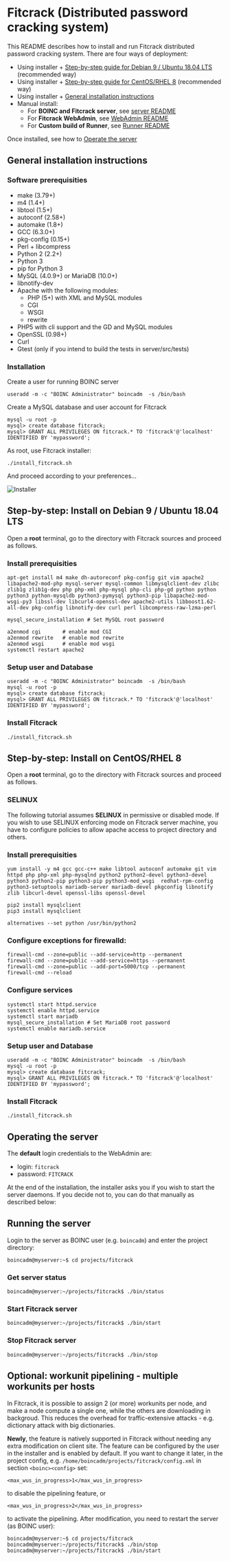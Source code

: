 # Fitcrack (Distributed password cracking system)

This README describes how to install and run Fitcrack distributed password cracking system.
There are four ways of deployment:

* Using installer + [Step-by-step guide for Debian 9 / Ubuntu 18.04 LTS](#instdeb) (recommended way)
* Using installer + [Step-by-step guide for CentOS/RHEL 8](#instcentos) (recommended way)
* Using installer + [General installation instructions](#instgen)
* Manual install:
  * For **BOINC and Fitcrack server**, see [server README](server/README.md)
  * For **Fitcrack WebAdmin**, see [WebAdmin README](webadmin/README.md)
  * For **Custom build of Runner**, see [Runner README](runner/README.md)

Once installed, see how to [Operate the server](#oper)

<a name="instgen"></a>
## General installation instructions

### Software prerequisities
* make (3.79+)
* m4 (1.4+)
* libtool (1.5+)
* autoconf (2.58+)
* automake (1.8+)
* GCC (6.3.0+)
* pkg-config (0.15+)
* Perl + libcompress
* Python 2 (2.2+)
* Python 3
* pip for Python 3
* MySQL (4.0.9+) or MariaDB (10.0+)
* libnotify-dev
* Apache with the following modules:
  * PHP (5+) with XML and MySQL modules
  * CGI
  * WSGI
  * rewrite
* PHP5 with cli support and the GD and MySQL modules
* OpenSSL (0.98+)
* Curl
* Gtest (only if you intend to build the tests in server/src/tests)

### Installation
Create a user for running BOINC server
```
useradd -m -c "BOINC Administrator" boincadm  -s /bin/bash
```
Create a MySQL database and user account for Fitcrack
```
mysql -u root -p
mysql> create database fitcrack;
mysql> GRANT ALL PRIVILEGES ON fitcrack.* TO 'fitcrack'@'localhost' IDENTIFIED BY 'mypassword';
```
As root, use Fitcrack installer:
```
./install_fitcrack.sh
```
And proceed according to your preferences...

![Installer](img/insta.png)

<a name="instdeb"></a>
## Step-by-step: Install on Debian 9 / Ubuntu 18.04 LTS

Open a **root** terminal, go to the directory with Fitcrack sources and proceed as follows.

### Install prerequisities
```
apt-get install m4 make dh-autoreconf pkg-config git vim apache2 libapache2-mod-php mysql-server mysql-common libmysqlclient-dev zlibc zlib1g zlib1g-dev php php-xml php-mysql php-cli php-gd python python python3 python-mysqldb python3-pymysql python3-pip libapache2-mod-wsgi-py3 libssl-dev libcurl4-openssl-dev apache2-utils libboost1.62-all-dev pkg-config libnotify-dev curl perl libcompress-raw-lzma-perl

mysql_secure_installation # Set MySQL root password

a2enmod cgi       # enable mod CGI
a2enmod rewrite   # enable mod rewrite
a2enmod wsgi      # enable mod wsgi
systemctl restart apache2
```
### Setup user and Database
```
useradd -m -c "BOINC Administrator" boincadm  -s /bin/bash
mysql -u root -p
mysql> create database fitcrack;
mysql> GRANT ALL PRIVILEGES ON fitcrack.* TO 'fitcrack'@'localhost' IDENTIFIED BY 'mypassword';
```

### Install Fitcrack
```
./install_fitcrack.sh
```

<a name="instcentos"></a>
## Step-by-step: Install on CentOS/RHEL 8

Open a **root** terminal, go to the directory with Fitcrack sources and proceed as follows.

### SELINUX
The following tutorial assumes **SELINUX** in permissive or disabled mode.
If you wish to use SELINUX enforcing mode on Fitcrack server machine, you have to configure policies to allow apache access to project directory and others.


### Install prerequisities
```
yum install -y m4 gcc gcc-c++ make libtool autoconf automake git vim httpd php php-xml php-mysqlnd python2 python2-devel python3-devel python3 python2-pip python3-pip python3-mod_wsgi  redhat-rpm-config python3-setuptools mariadb-server mariadb-devel pkgconfig libnotify zlib libcurl-devel openssl-libs openssl-devel

pip2 install mysqlclient
pip3 install mysqlclient

alternatives --set python /usr/bin/python2
```

### Configure exceptions for firewalld:
```
firewall-cmd --zone=public --add-service=http --permanent
firewall-cmd --zone=public --add-service=https --permanent
firewall-cmd --zone=public --add-port=5000/tcp --permanent
firewall-cmd --reload
```

### Configure services
```
systemctl start httpd.service
systemctl enable httpd.service
systemctl start mariadb
mysql_secure_installation # Set MariaDB root password
systemctl enable mariadb.service
```

### Setup user and Database
```
useradd -m -c "BOINC Administrator" boincadm  -s /bin/bash
mysql -u root -p
mysql> create database fitcrack;
mysql> GRANT ALL PRIVILEGES ON fitcrack.* TO 'fitcrack'@'localhost' IDENTIFIED BY 'mypassword';
```

### Install Fitcrack
```
./install_fitcrack.sh
```

<a name="oper"></a>
## Operating the server

The **default** login credentials to the WebAdmin are:
* login: ``fitcrack``
* password: ``FITCRACK``

At the end of the installation, the installer asks you if you wish to start
the server daemons. If you decide not to, you can do that manually as described below:

## Running the server

Login to the server as BOINC user (e.g. `boincadm`) and enter the project directory:
```
boincadm@myserver:~$ cd projects/fitcrack
```

### Get server status
```
boincadm@myserver:~/projects/fitcrack$ ./bin/status
```

### Start Fitcrack server
```
boincadm@myserver:~/projects/fitcrack$ ./bin/start
```

### Stop Fitcrack server
```
boincadm@myserver:~/projects/fitcrack$ ./bin/stop
```
## Optional: workunit pipelining - multiple workunits per hosts

In Fitcrack, it is possible to assign 2 (or more) workunits per node, and make a node compute a single one, while the others are downloading in backgroud. This reduces the overhead for traffic-extensive attacks - e.g. dictionary attack with big dictionaries.

**Newly**, the feature is natively supported in Fitcrack without needing any extra modification on client site. The feature can be configured by the user in the installer and is enabled by default. If you want to change it later, in the project config, e.g. `/home/boincadm/projects/fitcrack/config.xml` in section `<boinc><config>` set:
```
<max_wus_in_progress>1</max_wus_in_progress>
```
to disable the pipelining feature, or
```
<max_wus_in_progress>2</max_wus_in_progress>
```
to activate the pipelining. After modification, you need to restart
the server (as BOINC user):
```
boincadm@myserver:~$ cd projects/fitcrack
boincadm@myserver:~/projects/fitcrack$ ./bin/stop
boincadm@myserver:~/projects/fitcrack$ ./bin/start
```

